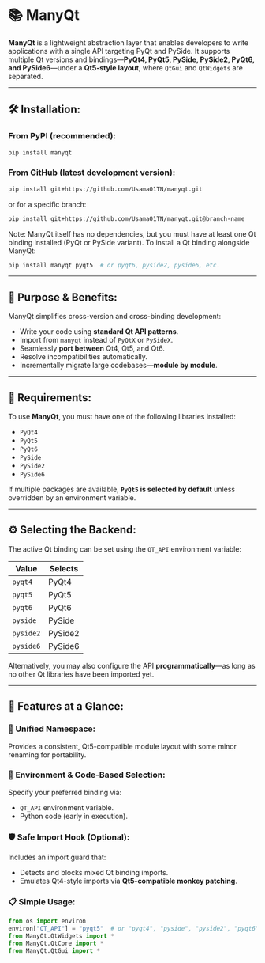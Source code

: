 # 📚 ManyQt

**ManyQt** is a lightweight abstraction layer that enables developers to write applications with a single API targeting PyQt and PySide. It supports multiple Qt versions and bindings—**PyQt4, PyQt5, PySide, PySide2, PyQt6, and PySide6**—under a **Qt5-style layout**, where `QtGui` and `QtWidgets` are separated.

---

## 🛠️ Installation:

### From PyPI (recommended):
```bash
pip install manyqt
```

### From GitHub (latest development version):
```bash
pip install git+https://github.com/Usama01TN/manyqt.git
```
or for a specific branch:
```bash
pip install git+https://github.com/Usama01TN/manyqt.git@branch-name
```

Note: ManyQt itself has no dependencies, but you must have at least one Qt binding installed (PyQt or PySide variant). To install a Qt binding alongside ManyQt:

```bash
pip install manyqt pyqt5  # or pyqt6, pyside2, pyside6, etc.
```

---

## 🚀 Purpose & Benefits:

ManyQt simplifies cross-version and cross-binding development:

- Write your code using **standard Qt API patterns**.
- Import from `manyqt` instead of `PyQtX` or `PySideX`.
- Seamlessly **port between** Qt4, Qt5, and Qt6.
- Resolve incompatibilities automatically.
- Incrementally migrate large codebases—**module by module**.

---

## 🧰 Requirements:

To use **ManyQt**, you must have one of the following libraries installed:

- `PyQt4`
- `PyQt5`
- `PyQt6`
- `PySide`
- `PySide2`
- `PySide6`

If multiple packages are available, **`PyQt5` is selected by default** unless overridden by an environment variable.

---

## ⚙️ Selecting the Backend:

The active Qt binding can be set using the `QT_API` environment variable:

| Value     | Selects |
|-----------|---------|
| `pyqt4`   | PyQt4   |
| `pyqt5`   | PyQt5   |
| `pyqt6`   | PyQt6   |
| `pyside`  | PySide  |
| `pyside2` | PySide2 |
| `pyside6` | PySide6 |

Alternatively, you may also configure the API **programmatically**—as long as no other Qt libraries have been imported yet.

---

## 🧩 Features at a Glance:

### 🧭 Unified Namespace:

Provides a consistent, Qt5-compatible module layout with some minor renaming for portability.

### 🧪 Environment & Code-Based Selection:

Specify your preferred binding via:

- `QT_API` environment variable.
- Python code (early in execution).

### 🛡️ Safe Import Hook (Optional):

Includes an import guard that:

- Detects and blocks mixed Qt binding imports.
- Emulates Qt4-style imports via **Qt5-compatible monkey patching**.

### 📋 Simple Usage:

```python
from os import environ
environ["QT_API"] = "pyqt5"  # or "pyqt4", "pyside", "pyside2", "pyqt6", "pyside6", to force a specific backend.
from ManyQt.QtWidgets import *
from ManyQt.QtCore import *
from ManyQt.QtGui import *
```
